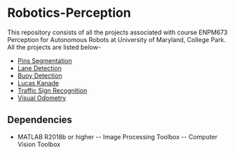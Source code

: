 # Robotics-Perception

This repository consists of all the projects associated with course ENPM673 Perception for Autonomous Robots at University of Maryland, College Park. All the projects are listed below-

- [Pins Segmentation](PinsSegmentation/README.md)
- [Lane Detection](LaneDetection/README.md)
- [Buoy Detection](BuoyDetection/README.md)
- [Lucas Kanade](LucasKanade/README.md)
- [Traffic Sign Recognition](TrafficSignRecognition/README.md)
- [Visual Odometry](VisualOdometry/README.md)

## Dependencies

- MATLAB R2018b or higher
-- Image Processing Toolbox 
-- Computer Vision Toolbox





 
